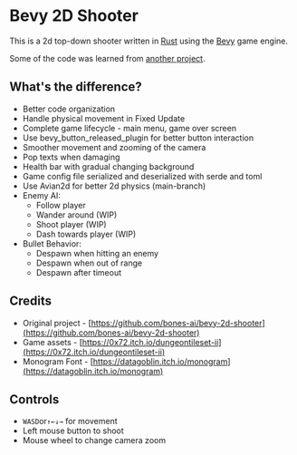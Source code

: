 # Bevy 2D Shooter

This is a 2d top-down shooter written in [Rust](https://www.rust-lang.org/) using the [Bevy](https://bevyengine.org/) game engine.

Some of the code was learned from [another project](https://github.com/bones-ai/bevy-2d-shooter).

## What's the difference?
- Better code organization
- Handle physical movement in Fixed Update
- Complete game lifecycle - main menu, game over screen
- Use bevy_button_released_plugin for better button interaction
- Smoother movement and zooming of the camera
- Pop texts when damaging
- Health bar with gradual changing background
- Game config file serialized and deserialized with serde and toml
- Use Avian2d for better 2d physics (main-branch)
- Enemy AI:
  - Follow player
  - Wander around (WIP)
  - Shoot player (WIP)
  - Dash towards player (WIP)
- Bullet Behavior:
  - Despawn when hitting an enemy
  - Despawn when out of range
  - Despawn after timeout

## Credits

- Original project - [https://github.com/bones-ai/bevy-2d-shooter](https://github.com/bones-ai/bevy-2d-shooter)
- Game assets - [https://0x72.itch.io/dungeontileset-ii](https://0x72.itch.io/dungeontileset-ii)
- Monogram Font - [https://datagoblin.itch.io/monogram](https://datagoblin.itch.io/monogram)

## Controls

- `WASD`or`↑←↓→` for movement
- Left mouse button to shoot
- Mouse wheel to change camera zoom